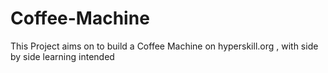 # Coffee-Machine
This Project aims on to build a Coffee Machine on hyperskill.org , with side by side learning intended
